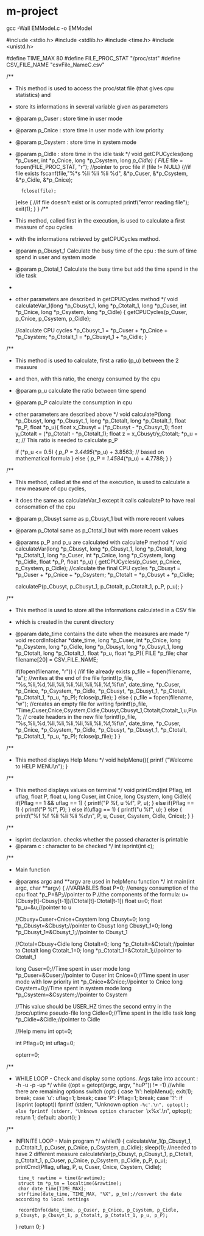 # m-project
gcc -Wall EMModel.c -o EMModel

#include <stdio.h>
#include <stdlib.h>
#include <time.h>
#include <unistd.h>

#define TIME_MAX 80
#define FILE_PROC_STAT "/proc/stat"
#define CSV_FILE_NAME "csvFile_NameC.csv"

/**
* This method is used to access the proc/stat file (that gives cpu statistics) and
* store its informations in several variable given as parameters
* @param p_Cuser : store time in user mode
* @param p_Cnice : store time in user mode with low priority
* @param p_Csystem : store time in system mode
* @param p_Cidle : store time in the idle task
*/
void getCPUCycles(long *p_Cuser, int *p_Cnice, long *p_Csystem, long *p_Cidle)
{
    FILE* file = fopen(FILE_PROC_STAT, "r"); //pointer to proc file
    if (file != NULL)
	{//if file exists
        fscanf(file,"%*s %li %li %li %d", &*p_Cuser, &*p_Csystem, &*p_Cidle, &*p_Cnice);

        fclose(file);
    }else
	{ //if file doesn't exist or is corrupted
        printf("error reading file");
        exit(1);
    }
}
/**
* This method, called first in the execution, is used to calculate a first measure of cpu cycles
* with the informations retrieved by getCPUCycles method.
* @param p_Cbusyt_1 Calculate the busy time of the cpu : the sum of time spend in user and system mode
* @param p_Ctotal_1 Calculate the busy time but add the time spend in the idle task
*
*  other parameters are described in getCPUCycles method
*/
void calculateVar_1(long *p_Cbusyt_1, long *p_Ctotalt_1, long *p_Cuser, int *p_Cnice, long *p_Csystem, long *p_Cidle)
{
    getCPUCycles(p_Cuser, p_Cnice, p_Csystem, p_Cidle);

    //calculate CPU cycles
    *p_Cbusyt_1 = *p_Cuser + *p_Cnice + *p_Csystem;
    *p_Ctotalt_1 = *p_Cbusyt_1 + *p_Cidle;
}

/**
* This method is used to calculate, first a ratio (p_u) between the 2 measure
* and then, with this ratio, the energy consumed by the cpu
* @param p_u calculate the ratio between time spend
* @param p_P calculate the consumption in cpu
*  other parameters are described above
*/
void calculateP(long *p_Cbusyt, long *p_Cbusyt_1, long *p_Ctotalt, long *p_Ctotalt_1, float *p_P, float *p_u){
    float x_Cbusyt = (*p_Cbusyt - *p_Cbusyt_1);
    float y_Ctotalt = (*p_Ctotalt - *p_Ctotalt_1);
    float z = x_Cbusyt/y_Ctotalt;
    *p_u = z; // This ratio is needed to calculate p_P

    if (*p_u <= 0.5)
	{
        *p_P = 3.4495*(*p_u) + 3.8563; // based on mathematical formula
    }
    else
	{
        *p_P = 1.4584*(*p_u) + 4.7788;
    }
}

/**
* This method, called at the end of the execution, is used to calculate a new measure of cpu cycles,
* it does the same as calculateVar_1 except it calls calculateP to have real consomation of the cpu
* @param p_Cbusyt same as p_Cbusyt_1 but with more recent values
* @param p_Ctotal same as p_Ctotal_1 but with more recent values
* @params p_P and p_u are calculated with calculateP method
*/
void calculateVar(long *p_Cbusyt, long *p_Cbusyt_1, long *p_Ctotalt, long *p_Ctotalt_1, long *p_Cuser, int *p_Cnice, long *p_Csystem, long *p_Cidle, float *p_P, float *p_u)
{
    getCPUCycles(p_Cuser, p_Cnice, p_Csystem, p_Cidle);
    //calculate the final CPU cycles
    *p_Cbusyt = *p_Cuser + *p_Cnice + *p_Csystem;
    *p_Ctotalt = *p_Cbusyt + *p_Cidle;

    calculateP(p_Cbusyt, p_Cbusyt_1, p_Ctotalt, p_Ctotalt_1, p_P, p_u);
}

/**
* This method is used to store all the informations calculated in a CSV file
* which is created in the curent directory
* @param date_time contains the date when the measures are made
*/
void recordInfo(char *date_time, long *p_Cuser, int *p_Cnice, long *p_Csystem, long *p_Cidle, long *p_Cbusyt, long *p_Cbusyt_1, long *p_Ctotalt, long *p_Ctotalt_1, float *p_u, float *p_P){
    FILE *p_file;
    char filename[20] = CSV_FILE_NAME;

    if(fopen(filename, "r"))
	{ //if file already exists
        p_file = fopen(filename, "a"); //writes at the end of the file
        fprintf(p_file, "%s,%li,%d,%li,%li,%li,%li,%li,%li,%f,%f\n", date_time, *p_Cuser, *p_Cnice, *p_Csystem, *p_Cidle, *p_Cbusyt, *p_Cbusyt_1, *p_Ctotalt, *p_Ctotalt_1, *p_u, *p_P);
        fclose(p_file);
    }
    else
	{
        p_file = fopen(filename, "w"); //creates an empty file for writing
        fprintf(p_file, "Time,Cuser,Cnice,Csystem,Cidle,Cbusyt,Cbusyt_1,Ctotalt,Ctotalt_1,u,P\n"); // create headers in the new file
        fprintf(p_file, "%s,%li,%d,%li,%li,%li,%li,%li,%li,%f,%f\n", date_time, *p_Cuser, *p_Cnice, *p_Csystem, *p_Cidle, *p_Cbusyt, *p_Cbusyt_1, *p_Ctotalt, *p_Ctotalt_1, *p_u, *p_P);
        fclose(p_file);
    }
}

/**
* This method displays Help Menu
*/
void helpMenu(){
	printf ("Welcome to HELP MENU\n");
}

/**
* This method displays values on terminal
*/
void printCmd(int Pflag, int uflag, float P, float u, long Cuser, int Cnice, long Csystem, long Cidle){
	if(Pflag == 1 && uflag == 1)
	{
		printf("P %f, u %f", P, u);
	}
	else if(Pflag == 1)
	{
		printf("P %f", P);
	}
	else if(uflag == 1)
	{
		printf("u %f", u);
	}
	else
	{
		printf("%f %f %li %li %li %d\n", P, u, Cuser, Csystem, Cidle, Cnice);
	}
}

/**
* isprint declaration. checks whether the passed character is printable
* @param c : character to be checked
*/
int isprint(int c);

/**
* Main function
* @params argc and **argv are used in helpMenu function
*/
int main(int argc, char **argv)
{
    //VARIABLES
    float P=0; //energy consumption of the cpu
    float *p_P=&P;//pointer to P
    //the components of the formula: u= (Cbusy[t]-Cbusy[t-1])/(Ctotal[t]-Ctotal[t-1])
    float u=0;
    float *p_u=&u;//pointer to u

    //Cbusy=Cuser+Cnice+Csystem
    long Cbusyt=0;
    long *p_Cbusyt=&Cbusyt;//pointer to Cbusyt
    long Cbusyt_1=0;
    long *p_Cbusyt_1=&Cbusyt_1;//pointer to Cbusyt_1

    //Ctotal=Cbusy+Cidle
    long Ctotalt=0;
    long *p_Ctotalt=&Ctotalt;//pointer to Ctotalt
    long Ctotalt_1=0;
    long *p_Ctotalt_1=&Ctotalt_1;//pointer to Ctotalt_1

    long Cuser=0;//Time spent in user mode
    long *p_Cuser=&Cuser;//pointer to Cuser
    int Cnice=0;//Time spent in user mode with low priority
    int *p_Cnice=&Cnice;//pointer to Cnice
    long Csystem=0;//Time spent in system mode
    long *p_Csystem=&Csystem;//pointer to Csystem

    //This value should be USER_HZ times the second entry in the /proc/uptime pseudo-file
    long Cidle=0;//Time spent in the idle task
    long *p_Cidle=&Cidle;//pointer to Cidle

    //Help menu
    int opt=0;
    
    int Pflag=0;
    int uflag=0;
    
    opterr=0;
    
/**
* WHILE LOOP - Check and display some options. Args take into account : -h -u -p -up
*/
    while ((opt = getopt(argc, argv, "huP")) != -1) //while there are remaining options
        switch (opt)
        {
        case 'h':
            helpMenu();
            exit(1);
            break;
        case 'u':
            uflag=1;
            break;
        case 'P':
            Pflag=1;
            break;
        case '?':
            if (isprint (optopt))
                fprintf (stderr, "Unknown option `-%c'.\n", optopt);
            else
                fprintf (stderr, "Unknown option character `\\x%x'.\n", optopt);
            return 1;
		default:
			abort();
		}

/**
 * INFINITE LOOP - Main program
*/
    while(1)
	{
        calculateVar_1(p_Cbusyt_1, p_Ctotalt_1, p_Cuser, p_Cnice, p_Csystem, p_Cidle);
        sleep(1); //needed to have 2 different measure
        calculateVar(p_Cbusyt, p_Cbusyt_1, p_Ctotalt, p_Ctotalt_1, p_Cuser, p_Cnice, p_Csystem, p_Cidle, p_P, p_u);
        printCmd(Pflag, uflag, P, u, Cuser, Cnice, Csystem, Cidle);
		
        time_t rawtime = time(&rawtime);
        struct tm *p_tm = localtime(&rawtime);
        char date_time[TIME_MAX];
        strftime(date_time, TIME_MAX, "%X", p_tm);//convert the date according to local settings

        recordInfo(date_time, p_Cuser, p_Cnice, p_Csystem, p_Cidle, p_Cbusyt, p_Cbusyt_1, p_Ctotalt, p_Ctotalt_1, p_u, p_P);
    }
    return 0;
}

